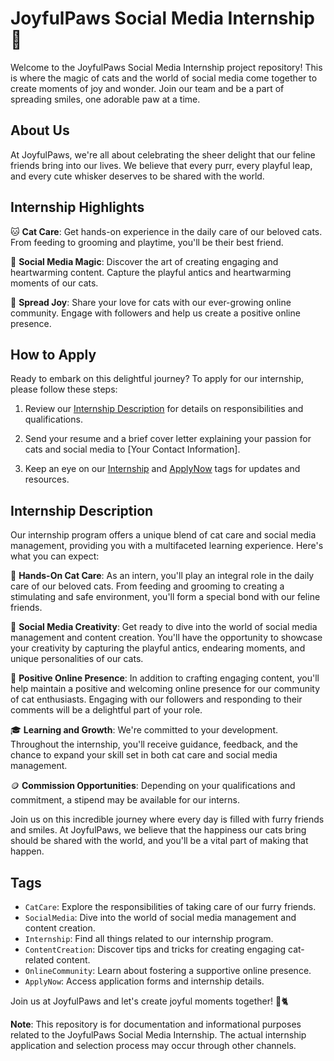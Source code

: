 # JoyfulPaws Social Media Internship 🐾

Welcome to the JoyfulPaws Social Media Internship project repository! This is where the magic of cats and the world of social media come together to create moments of joy and wonder. Join our team and be a part of spreading smiles, one adorable paw at a time.

## About Us

At JoyfulPaws, we're all about celebrating the sheer delight that our feline friends bring into our lives. We believe that every purr, every playful leap, and every cute whisker deserves to be shared with the world.

## Internship Highlights

🐱 **Cat Care**: Get hands-on experience in the daily care of our beloved cats. From feeding to grooming and playtime, you'll be their best friend.

📸 **Social Media Magic**: Discover the art of creating engaging and heartwarming content. Capture the playful antics and heartwarming moments of our cats.

🌟 **Spread Joy**: Share your love for cats with our ever-growing online community. Engage with followers and help us create a positive online presence.

## How to Apply

Ready to embark on this delightful journey? To apply for our internship, please follow these steps:

1. Review our [Internship Description](#internship-description) for details on responsibilities and qualifications.

2. Send your resume and a brief cover letter explaining your passion for cats and social media to [Your Contact Information].

3. Keep an eye on our [Internship](#internship) and [ApplyNow](#applynow) tags for updates and resources.


## Internship Description

Our internship program offers a unique blend of cat care and social media management, providing you with a multifaceted learning experience. Here's what you can expect:

🐾 **Hands-On Cat Care**: As an intern, you'll play an integral role in the daily care of our beloved cats. From feeding and grooming to creating a stimulating and safe environment, you'll form a special bond with our feline friends.

📸 **Social Media Creativity**: Get ready to dive into the world of social media management and content creation. You'll have the opportunity to showcase your creativity by capturing the playful antics, endearing moments, and unique personalities of our cats.

🌟 **Positive Online Presence**: In addition to crafting engaging content, you'll help maintain a positive and welcoming online presence for our community of cat enthusiasts. Engaging with our followers and responding to their comments will be a delightful part of your role.

🎓 **Learning and Growth**: We're committed to your development. Throughout the internship, you'll receive guidance, feedback, and the chance to expand your skill set in both cat care and social media management.

🪙 **Commission Opportunities**: Depending on your qualifications and commitment, a stipend may be available for our interns.

Join us on this incredible journey where every day is filled with furry friends and smiles. At JoyfulPaws, we believe that the happiness our cats bring should be shared with the world, and you'll be a vital part of making that happen.


## Tags

- `CatCare`: Explore the responsibilities of taking care of our furry friends.
- `SocialMedia`: Dive into the world of social media management and content creation.
- `Internship`: Find all things related to our internship program.
- `ContentCreation`: Discover tips and tricks for creating engaging cat-related content.
- `OnlineCommunity`: Learn about fostering a supportive online presence.
- `ApplyNow`: Access application forms and internship details.

Join us at JoyfulPaws and let's create joyful moments together! 🎉🐈

**Note**: This repository is for documentation and informational purposes related to the JoyfulPaws Social Media Internship. The actual internship application and selection process may occur through other channels.
